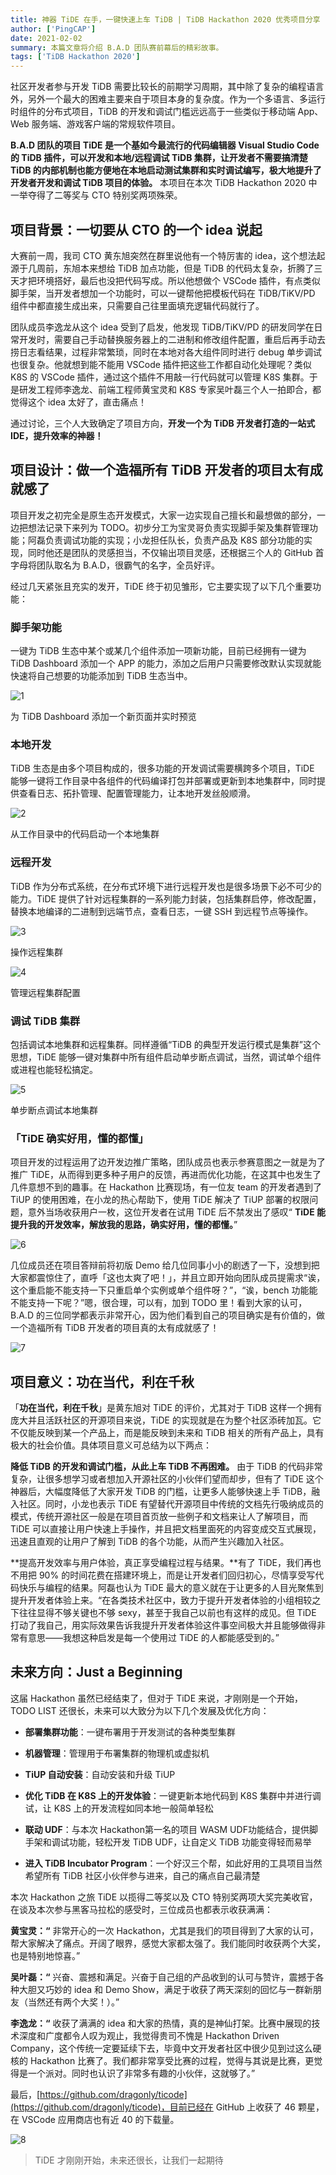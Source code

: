 ```yaml
---
title: 神器 TiDE 在手，一键快速上车 TiDB | TiDB Hackathon 2020 优秀项目分享
author: ['PingCAP']
date: 2021-02-02
summary: 本篇文章将介绍 B.A.D 团队赛前幕后的精彩故事。
tags: ['TiDB Hackathon 2020']
---
```


社区开发者参与开发 TiDB 需要比较长的前期学习周期，其中除了复杂的编程语言外，另外一个最大的困难主要来自于项目本身的复杂度。作为一个多语言、多运行时组件的分布式项目，TiDB 的开发和调试门槛远远高于一些类似于移动端 App、Web 服务端、游戏客户端的常规软件项目。

**B.A.D 团队的项目 TiDE 是一个基如今最流行的代码编辑器 Visual Studio Code 的 TiDB 插件，可以开发和本地/远程调试 TiDB 集群，让开发者不需要搞清楚 TiDB 的内部机制也能方便地在本地启动测试集群和实时调试编写，极大地提升了开发者开发和调试 TiDB 项目的体验。** 本项目在本次 TiDB Hackathon 2020 中一举夺得了二等奖与 CTO 特别奖两项殊荣。

## 项目背景：一切要从 CTO 的一个 idea 说起

大赛前一周，我司 CTO 黄东旭突然在群里说他有一个特厉害的 idea，这个想法起源于几周前，东旭本来想给 TiDB 加点功能，但是 TiDB 的代码太复杂，折腾了三天才把环境搭好，最后也没把代码写成。所以他想做个 VSCode 插件，有点类似脚手架，当开发者想加一个功能时，可以一键帮他把模板代码在 TiDB/TiKV/PD 组件中都直接生成出来，只需要自己往里面填充逻辑代码就行了。

团队成员李逸龙从这个 idea 受到了启发，他发现 TiDB/TiKV/PD 的研发同学在日常开发时，需要自己手动替换服务器上的二进制和修改组件配置，重启后再手动去捞日志看结果，过程非常繁琐，同时在本地对各大组件同时进行 debug 单步调试也很复杂。他就想到能不能用 VSCode 插件把这些工作都自动化处理呢？类似 K8S 的 VSCode 插件，通过这个插件不用敲一行代码就可以管理 K8S 集群。于是研发工程师李逸龙、前端工程师黄宝灵和 K8S 专家吴叶磊三个人一拍即合，都觉得这个 idea 太好了，直击痛点！

通过讨论，三个人大致确定了项目方向，**开发一个为 TiDB 开发者打造的一站式 IDE，提升效率的神器！**

## 项目设计：做一个造福所有 TiDB 开发者的项目太有成就感了

项目开发之初完全是原生态开发模式，大家一边实现自己擅长和最想做的部分，一边把想法记录下来列为 TODO。初步分工为宝灵哥负责实现脚手架及集群管理功能；阿磊负责调试功能的实现；小龙担任队长，负责产品及 K8S 部分功能的实现，同时他还是团队的灵感担当，不仅输出项目灵感，还根据三个人的 GitHub 首字母将团队取名为 B.A.D，很霸气的名字，全员好评。

经过几天紧张且充实的发开，TiDE 终于初见雏形，它主要实现了以下几个重要功能：

### 脚手架功能

一键为 TiDB 生态中某个或某几个组件添加一项新功能，目前已经拥有一键为 TiDB Dashboard 添加一个 APP 的能力，添加之后用户只需要修改默认实现就能快速将自己想要的功能添加到 TiDB 生态当中。

![1](media/tide-in-tidb/1.gif)

<div class="caption-center">为 TiDB Dashboard 添加一个新页面并实时预览</div>

### 本地开发

TiDB 生态是由多个项目构成的，很多功能的开发调试需要横跨多个项目，TiDE 能够一键将工作目录中各组件的代码编译打包并部署或更新到本地集群中，同时提供查看日志、拓扑管理、配置管理能力，让本地开发丝般顺滑。

![2](media/tide-in-tidb/2.gif)

<div class="caption-center">从工作目录中的代码启动一个本地集群</div>

### 远程开发

TiDB 作为分布式系统，在分布式环境下进行远程开发也是很多场景下必不可少的能力。TiDE 提供了针对远程集群的一系列能力封装，包括集群启停，修改配置，替换本地编译的二进制到远端节点，查看日志，一键 SSH 到远程节点等操作。

![3](media/tide-in-tidb/3.gif)

<div class="caption-center">操作远程集群</div>

![4](media/tide-in-tidb/4.gif)

<div class="caption-center">管理远程集群配置</div>

### 调试 TiDB 集群

包括调试本地集群和远程集群。同样遵循“TiDB 的典型开发运行模式是集群”这个思想，TiDE 能够一键对集群中所有组件启动单步断点调试，当然，调试单个组件或进程也能轻松搞定。

![5](media/tide-in-tidb/5.gif)

<div class="caption-center">单步断点调试本地集群</div>

### 「TiDE 确实好用，懂的都懂」

项目开发的过程运用了边开发边推广策略，团队成员也表示参赛意图之一就是为了推广 TiDE，从而得到更多种子用户的反馈，再进而优化功能，在这其中也发生了几件意想不到的趣事。在 Hackathon 比赛现场，有一位友 team 的开发者遇到了 TiUP 的使用困难，在小龙的热心帮助下，使用 TiDE 解决了 TiUP 部署的权限问题，意外当场收获用户一枚，这位开发者在试用 TiDE 后不禁发出了感叹“ **TiDE 能提升我的开发效率，解放我的思路，确实好用，懂的都懂。**”

![6](media/tide-in-tidb/6.png)

几位成员还在项目答辩前将初版 Demo 给几位同事小小的剧透了一下，没想到把大家都震惊住了，直呼「这也太爽了吧！」，并且立即开始向团队成员提需求“诶，这个重启能不能支持一下只重启单个实例或单个组件呀？”，“诶，bench 功能能不能支持一下呢？”嗯，很合理，可以有，加到 TODO 里！看到大家的认可，B.A.D 的三位同学都表示非常开心，因为他们看到自己的项目确实是有价值的，做一个造福所有 TiDB 开发者的项目真的太有成就感了！

![7](media/tide-in-tidb/7.png)

## 项目意义：功在当代，利在千秋

「**功在当代，利在千秋**」是黄东旭对 TiDE 的评价，尤其对于 TiDB 这样一个拥有庞大并且活跃社区的开源项目来说，TiDE 的实现就是在为整个社区添砖加瓦。它不仅能反映到某一个产品上，而是能反映到未来和 TiDB 相关的所有产品上，具有极大的社会价值。具体项目意义可总结为以下两点：

**降低 TiDB 的开发和调试门槛，从此上车 TiDB 不再困难。** 由于 TiDB 的代码非常复杂，让很多想学习或者想加入开源社区的小伙伴们望而却步，但有了 TiDE 这个神器后，大幅度降低了大家开发 TiDB 的门槛，让更多人能够快速上手 TiDB，融入社区。同时，小龙也表示 TiDE 有望替代开源项目中传统的文档先行吸纳成员的模式，传统开源社区一般是在项目首页放一些例子和文档来让人了解项目，而 TiDE 可以直接让用户快速上手操作，并且把文档里面死的内容变成交互式展现，迅速且直观的让用户了解到 TiDB 的各个功能，从而产生兴趣加入社区。

**提高开发效率与用户体验，真正享受编程过程与结果。**有了 TiDE，我们再也不用把 90% 的时间花费在搭建环境上，而是让开发者们回归初心，尽情享受写代码快乐与编程的结果。阿磊也认为 TiDE 最大的意义就在于让更多的人目光聚焦到提升开发者体验上来。“在各类技术社区中，致力于提升开发者体验的小组相较之下往往显得不够关键也不够 sexy，甚至于我自己以前也有这样的成见。但 TiDE 打动了我自己，用实际效果告诉我提升开发者体验这件事空间极大并且能够做得非常有意思——我想这种启发是每一个使用过 TiDE 的人都能感受到的。”

## 未来方向：Just a Beginning

这届 Hackathon 虽然已经结束了，但对于 TiDE 来说，才刚刚是一个开始，TODO LIST 还很长，未来可以大致分为以下几个发展及优化方向：

- **部署集群功能**：一键布署用于开发测试的各种类型集群

- **机器管理**：管理用于布署集群的物理机或虚拟机

- **TiUP 自动安装**：自动安装和升级 TiUP

- **优化 TiDB 在 K8S 上的开发体验**：一键更新本地代码到 K8S 集群中并进行调试，让 K8S 上的开发流程如同本地一般简单轻松

- **联动 UDF**：与本次 Hackathon第一名的项目 WASM UDF功能结合，提供脚手架和调试功能，轻松开发 TiDB UDF，让自定义 TiDB 功能变得轻而易举

- **进入 TiDB Incubator Program**：一个好汉三个帮，如此好用的工具项目当然希望所有 TiDB 社区小伙伴参与进来，自己的痛点自己最清楚

本次 Hackathon 之旅 TiDE 以揽得二等奖以及 CTO 特别奖两项大奖完美收官，在谈及本次参与黑客马拉松的感受时，三位成员也都表示收获满满：

**黄宝灵：“** 非常开心的一次 Hackathon，尤其是我们的项目得到了大家的认可，帮大家解决了痛点。开阔了眼界，感觉大家都太强了。我们能同时收获两个大奖，也是特别地惊喜。”

**吴叶磊：“** 兴奋、震撼和满足。兴奋于自己组的产品收到的认可与赞许，震撼于各种大胆又巧妙的 idea 和 Demo Show，满足于收获了两天深刻的回忆与一群新朋友（当然还有两个大奖！）。”

**李逸龙：“** 收获了满满的 idea 和大家的热情，真的是神仙打架。比赛中展现的技术深度和广度都令人叹为观止，我觉得贵司不愧是 Hackathon Driven Company，这个传统一定要延续下去，毕竟中文开发者社区中很少见到过这么硬核的 Hackathon 比赛了。我们都非常享受比赛的过程，觉得与其说是比赛，更觉得是一个派对。同时也认识了非常多有趣的小伙伴，这就够了。”

最后，[https://github.com/dragonly/ticode](https://github.com/dragonly/ticode)，目前已经在 GitHub 上收获了 46 颗星，在 VSCode 应用商店也有近 40 的下载量。

![8](media/tide-in-tidb/8.jpg)

>TiDE 才刚刚开始，未来还很长，让我们一起期待
